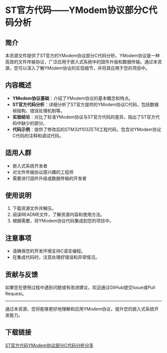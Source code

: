 # ST官方代码——YModem协议部分C代码分析

## 简介
本资源文件提供了ST官方的YModem协议部分C代码分析。YModem协议是一种高效的文件传输协议，广泛应用于嵌入式系统中的固件升级和数据传输。通过本资源，您可以深入了解YModem协议的实现细节，并将其应用于您的项目中。

## 内容概述
- **YModem协议基础**：介绍了YModem协议的基本概念和特点。
- **ST官方代码分析**：详细分析了ST官方提供的YModem协议C代码，包括数据帧结构、错误处理机制等。
- **实验结论**：对比了标准YModem协议与ST官方代码的差异，指出了ST官方代码中缺少的部分。
- **代码示例**：提供了修改后的STM32f103ZET6工程代码，包含对YModem协议C代码的注释和调试代码。

## 适用人群
- 嵌入式系统开发者
- 对文件传输协议感兴趣的工程师
- 需要进行固件升级或数据传输的开发者

## 使用说明
1. 下载资源文件并解压。
2. 阅读README文件，了解资源内容和使用方法。
3. 根据需要，将YModem协议代码集成到您的项目中。

## 注意事项
- 请确保您的开发环境支持C语言编程。
- 在集成代码时，注意处理好错误和异常情况。

## 贡献与反馈
如果您在使用过程中遇到问题或有改进建议，欢迎通过GitHub提交Issue或Pull Request。

---

通过本资源，您将能够更好地理解和应用YModem协议，提升您的嵌入式系统开发能力。

## 下载链接

[ST官方代码YModem协议部分C代码分析分享](https://pan.quark.cn/s/5234192364f2)